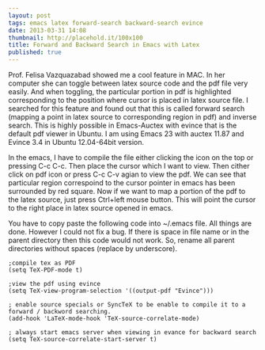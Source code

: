 ```yaml
---
layout: post
tags: emacs latex forward-search backward-search evince
date: 2013-03-31 14:08
thumbnail: http://placehold.it/100x100
title: Forward and Backward Search in Emacs with Latex
published: true
---
```


Prof. Felisa Vazquazabad showed me a cool feature in MAC. In her computer she can toggle between latex source code and the pdf file very easily. And when toggling, the particular portion in pdf is highlighted corresponding to the position where cursor is placed in latex source file. I searched for this feature and found out that this is called forward search (mapping a point in latex source to corresponding region in pdf) and inverse search. This is highly possible in Emacs-Auctex with evince that is the default pdf viewer in Ubuntu. I am using Emacs 23 with auctex 11.87 and Evince 3.4 in Ubuntu 12.04-64bit version.

In the emacs, I have to compile the file either clicking the icon on the top or pressing C-c C-c. Then place the cursor which I want to view. Then cither click on pdf icon or press C-c C-v agian to view the pdf. We can see that particular region correspoind to the cursor pointer in emacs has been surrounded by red square. Now if we want to map a portion of the pdf to the latex source, just press Ctrl+left mouse button. This will point the cursor to the right place in latex source opened in emacs.

You have to copy paste the following code into ~/.emacs file. All things are done. However I could not fix a bug. If there is space in file name or in the parent directory then this code would not work. So, rename all parent directories without spaces (replace by underscore).

```
;compile tex as PDF
(setq TeX-PDF-mode t)

;view the pdf using evince
(setq TeX-view-program-selection '((output-pdf "Evince")))

; enable source specials or SyncTeX to be enable to compile it to a forward / backword searching.
(add-hook 'LaTeX-mode-hook 'TeX-source-correlate-mode)

; always start emacs server when viewing in evance for backward search
(setq TeX-source-correlate-start-server t)
```
